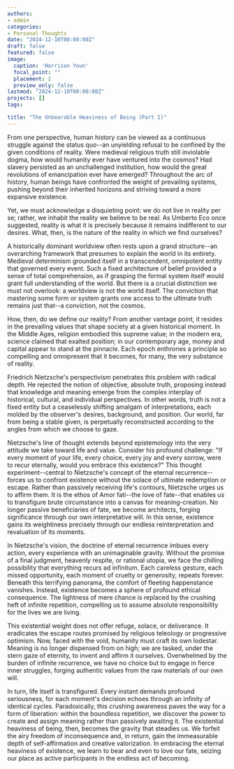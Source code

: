 ```yaml
---
authors:
- admin
categories:
- Personal Thoughts
date: "2024-12-10T00:00:00Z"
draft: false
featured: false
image:
  caption: 'Harrison Youn'
  focal_point: ""
  placement: 2
  preview_only: false
lastmod: "2024-12-10T00:00:00Z"
projects: []
tags:

title: "The Unbearable Heaviness of Being (Part I)"
---
```

From one perspective, human history can be viewed as a continuous struggle against the status quo--an unyielding refusal to be confined by the given conditions of reality. Were medieval religious truth still inviolable dogma, how would humanity ever have ventured into the cosmos? Had slavery persisted as an unchallenged institution, how would the great revolutions of emancipation ever have emerged? Throughout the arc of history, human beings have confronted the weight of prevailing systems, pushing beyond their inherited horizons and striving toward a more expansive existence.

Yet, we must acknowledge a disquieting point: we do not live in reality per se; rather, we inhabit the reality we believe to be real. As Umberto Eco once suggested, reality is what it is precisely because it remains indifferent to our desires. What, then, is the nature of the reality in which we find ourselves?

A historically dominant worldview often rests upon a grand structure--an overarching framework that presumes to explain the world in its entirety. Medieval determinism grounded itself in a transcendent, omnipotent entity that governed every event. Such a fixed architecture of belief provided a sense of total comprehension, as if grasping the formal system itself would grant full understanding of the world. But there is a crucial distinction we must not overlook: a worldview is not the world itself. The conviction that mastering some form or system grants one access to the ultimate truth remains just that--a conviction, not the cosmos.

How, then, do we define our reality? From another vantage point, it resides in the prevailing values that shape society at a given historical moment. In the Middle Ages, religion embodied this supreme value; in the modern era, science claimed that exalted position; in our contemporary age, money and capital appear to stand at the pinnacle. Each epoch enthrones a principle so compelling and omnipresent that it becomes, for many, the very substance of reality.

Friedrich Nietzsche's perspectivism penetrates this problem with radical depth. He rejected the notion of objective, absolute truth, proposing instead that knowledge and meaning emerge from the complex interplay of historical, cultural, and individual perspectives. In other words, truth is not a fixed entity but a ceaselessly shifting amalgam of interpretations, each molded by the observer's desires, background, and position. Our world, far from being a stable given, is perpetually reconstructed according to the angles from which we choose to gaze.

Nietzsche's line of thought extends beyond epistemology into the very attitude we take toward life and value. Consider his profound challenge: "If every moment of your life, every choice, every joy and every sorrow, were to recur eternally, would you embrace this existence?" This thought experiment--central to Nietzsche's concept of the eternal recurrence--forces us to confront existence without the solace of ultimate redemption or escape. Rather than passively receiving life's contours, Nietzsche urges us to affirm them. It is the ethos of Amor fati--the love of fate--that enables us to transfigure brute circumstance into a canvas for meaning-creation. No longer passive beneficiaries of fate, we become architects, forging significance through our own interpretative will. In this sense, existence gains its weightiness precisely through our endless reinterpretation and revaluation of its moments.

In Nietzsche's vision, the doctrine of eternal recurrence imbues every action, every experience with an unimaginable gravity. Without the promise of a final judgment, heavenly respite, or rational utopia, we face the chilling possibility that everything recurs ad infinitum. Each careless gesture, each missed opportunity, each moment of cruelty or generosity, repeats forever. Beneath this terrifying panorama, the comfort of fleeting happenstance vanishes. Instead, existence becomes a sphere of profound ethical consequence. The lightness of mere chance is replaced by the crushing heft of infinite repetition, compelling us to assume absolute responsibility for the lives we are living.

This existential weight does not offer refuge, solace, or deliverance. It eradicates the escape routes promised by religious teleology or progressive optimism. Now, faced with the void, humanity must craft its own lodestar. Meaning is no longer dispensed from on high; we are tasked, under the stern gaze of eternity, to invent and affirm it ourselves. Overwhelmed by the burden of infinite recurrence, we have no choice but to engage in fierce inner struggles, forging authentic values from the raw materials of our own will.

In turn, life itself is transfigured. Every instant demands profound seriousness, for each moment's decision echoes through an infinity of identical cycles. Paradoxically, this crushing awareness paves the way for a form of liberation: within the boundless repetition, we discover the power to create and assign meaning rather than passively awaiting it. The existential heaviness of being, then, becomes the gravity that steadies us. We forfeit the airy freedom of inconsequence and, in return, gain the immeasurable depth of self-affirmation and creative valorization. In embracing the eternal heaviness of existence, we learn to bear and even to love our fate, seizing our place as active participants in the endless act of becoming.
